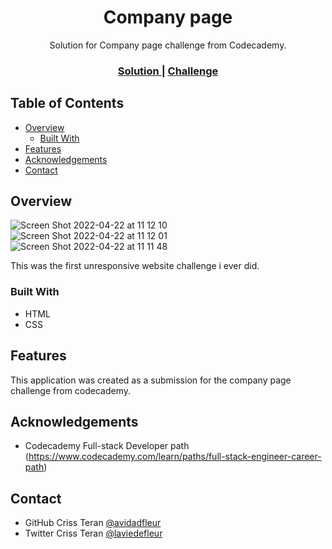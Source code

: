 <!-- Please update value in the {}  -->

<h1 align="center">Company page</h1>

<div align="center">
   Solution for Company page challenge from Codecademy.
</div>

<div align="center">
  <h3>
    <a href="https://avidadfleur.github.io/company-page">
      Solution
    </a>
    <span> | </span>
    <a href="https://www.codecademy.com/paths/full-stack-engineer-career-path/tracks/fscp-22-making-a-website-responsive/modules/wdcp-22-company-home-page/projects/company-page-with-flexbox">
      Challenge
    </a>
  </h3>
</div>

<!-- TABLE OF CONTENTS -->

## Table of Contents

- [Overview](#overview)
  - [Built With](#built-with)
- [Features](#features)
- [Acknowledgements](#acknowledgements)
- [Contact](#contact)

<!-- OVERVIEW -->

## Overview

![Screen Shot 2022-04-22 at 11 12 10](https://user-images.githubusercontent.com/86981532/164762477-3ef48963-3833-489b-9564-82de980e8315.png)
![Screen Shot 2022-04-22 at 11 12 01](https://user-images.githubusercontent.com/86981532/164762489-76f1d171-d8d9-4ba9-a8c8-3ea159e4942d.png)
![Screen Shot 2022-04-22 at 11 11 48](https://user-images.githubusercontent.com/86981532/164762491-df290ee0-02c8-4cd0-8402-32b85dec66b2.png)

This was the first unresponsive website challenge i ever did.

### Built With

<!-- This section should list any major frameworks that you built your project using. Here are a few examples.-->

- HTML
- CSS

## Features

<!-- List the features of your application or follow the template. Don't share the figma file here :) -->

This application was created as a submission for the company page challenge from codecademy.

## Acknowledgements

<!-- This section should list any articles or add-ons/plugins that helps you to complete the project. This is optional but it will help you in the future. For exmpale -->

- Codecademy Full-stack Developer path (https://www.codecademy.com/learn/paths/full-stack-engineer-career-path)

## Contact

- GitHub Criss Teran [@avidadfleur](https://github.com/avidadfleur)
- Twitter Criss Teran [@laviedefleur](https://twitter.com/laviedefleur)
